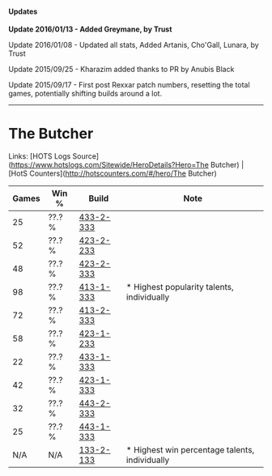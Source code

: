 #### Updates
**Update 2016/01/13 - Added Greymane, by Trust**

Update 2016/01/08 - Updated all stats, Added Artanis, Cho'Gall, Lunara, by Trust

Update 2015/09/25 - Kharazim added thanks to PR by Anubis Black

Update 2015/09/17 - First post Rexxar patch numbers, resetting the total games, potentially shifting builds around a lot.

***

# The Butcher

Links: [HOTS Logs Source](https://www.hotslogs.com/Sitewide/HeroDetails?Hero=The Butcher) | [HotS Counters](http://hotscounters.com/#/hero/The Butcher)

Games  | Win %  | Build     | Note
-----  | -----  | -----     | ----
25     | ??.? % | [433-2-333](http://www.heroesfire.com/hots/talent-calculator/the-butcher#sh6j) | 
52     | ??.? % | [423-2-233](http://www.heroesfire.com/hots/talent-calculator/the-butcher#sIgf) | 
48     | ??.? % | [423-2-333](http://www.heroesfire.com/hots/talent-calculator/the-butcher#sIiD) | 
98     | ??.? % | [413-1-333](http://www.heroesfire.com/hots/talent-calculator/the-butcher#rw25) | * Highest popularity talents, individually
72     | ??.? % | [413-2-333](http://www.heroesfire.com/hots/talent-calculator/the-butcher#rwHj) | 
58     | ??.? % | [423-1-233](http://www.heroesfire.com/hots/talent-calculator/the-butcher#sIR1) | 
22     | ??.? % | [433-1-333](http://www.heroesfire.com/hots/talent-calculator/the-butcher#sgt5) | 
42     | ??.? % | [423-1-333](http://www.heroesfire.com/hots/talent-calculator/the-butcher#sISb) | 
32     | ??.? % | [443-2-333](http://www.heroesfire.com/hots/talent-calculator/the-butcher#t3XD) | 
25     | ??.? % | [443-1-333](http://www.heroesfire.com/hots/talent-calculator/the-butcher#t3Hb) | 
N/A    | N/A    | [133-2-133](http://www.heroesfire.com/hots/talent-calculator/the-butcher#hEeb) | * Highest win percentage talents, individually
